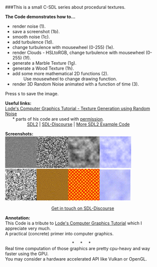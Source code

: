 ###This is a small C-SDL series about procedural textures.

**The Code demonstrates how to...**  

  * render noise (1).  
  * save a screenshot (1b).  
  * smooth noise (1c).  
  * add turbulence (1d).  
  * change turbulence with mousewheel (0-255) (1e).  
  * render Clouds - HSLtoRGB, change turbulence with mousewheel (0-255) (1f).  
  * generate a Marble Texture (1g). 
  * generate a Wood Texture (1h).  
  * add some more mathematical 2D functions (2).  
&nbsp;&nbsp;&nbsp;&nbsp;&nbsp;&nbsp; &nbsp;&nbsp;Use mousewheel to change drawing function.  
  * render 3D Random Noise animated with a function of time (3).  
 

Press s to save the image.  

**Useful links:**  
[Lode's Computer Graphics Tutorial -
Texture Generation using Random Noise](https://lodev.org/cgtutor/randomnoise.html)  
&nbsp;&nbsp;&nbsp;&nbsp;&nbsp;&nbsp;* parts of his code are used with [permission](https://lodev.org/cgtutor/legal.html).  
&nbsp;&nbsp;&nbsp;&nbsp;&nbsp;&nbsp; &nbsp;&nbsp;&nbsp;&nbsp;&nbsp;&nbsp;&nbsp;&nbsp; &nbsp;&nbsp;[SDL2](https://www.libsdl.org/) | [SDL-Discourse](https://discourse.libsdl.org) | [More SDL2 Example Code](https://gist.github.com/Acry/baa861b8e370c6eddbb18519c487d9d8)

**Screenshots:**  
![1b](./1b_thumb.jpg)![1c](1c_thumb.jpg)![1d](1d_thumb.jpg)![1f](1f_thumb.jpg)![1g](1g_thumb.jpg)![1h](1h_thumb.jpg)![2](2_thumb.jpg)![3](3.gif)  

&nbsp;&nbsp;&nbsp;&nbsp;&nbsp;&nbsp;&nbsp;&nbsp;&nbsp;&nbsp;&nbsp;&nbsp; &nbsp;&nbsp;&nbsp;&nbsp;&nbsp;&nbsp;&nbsp;&nbsp;&nbsp;&nbsp;&nbsp;&nbsp; &nbsp;&nbsp;&nbsp;&nbsp;&nbsp;&nbsp;&nbsp;&nbsp;&nbsp;&nbsp;&nbsp;&nbsp;[Get in touch on SDL-Discourse](https://discourse.libsdl.org/u/Acry/summary)

**Annotation:**  
This Code is a tribute to [Lode's Computer Graphics Tutorial](https://lodev.org/cgtutor/) which I appreciate very much.  
A practical (concrete) primer into computer graphics.  


&nbsp;&nbsp;&nbsp;&nbsp;&nbsp;&nbsp;&nbsp;&nbsp;&nbsp;&nbsp;&nbsp;&nbsp; &nbsp;&nbsp;&nbsp;&nbsp;&nbsp;&nbsp;&nbsp;&nbsp;&nbsp;&nbsp;&nbsp;&nbsp;&nbsp;&nbsp;&nbsp;&nbsp;&nbsp;&nbsp; &nbsp;&nbsp;&nbsp;&nbsp;&nbsp;&nbsp;&nbsp;&nbsp;&nbsp;&nbsp;&nbsp;&nbsp; &nbsp;&nbsp;&nbsp;&nbsp;&nbsp;&nbsp;&nbsp;&nbsp;&nbsp;&nbsp;\* &nbsp; &nbsp;&nbsp;\* &nbsp; &nbsp;&nbsp;*  
Real time computation of those graphics are pretty cpu-heavy and way faster using the GPU.  
You may consider a hardware accelerated API like Vulkan or OpenGL.  
